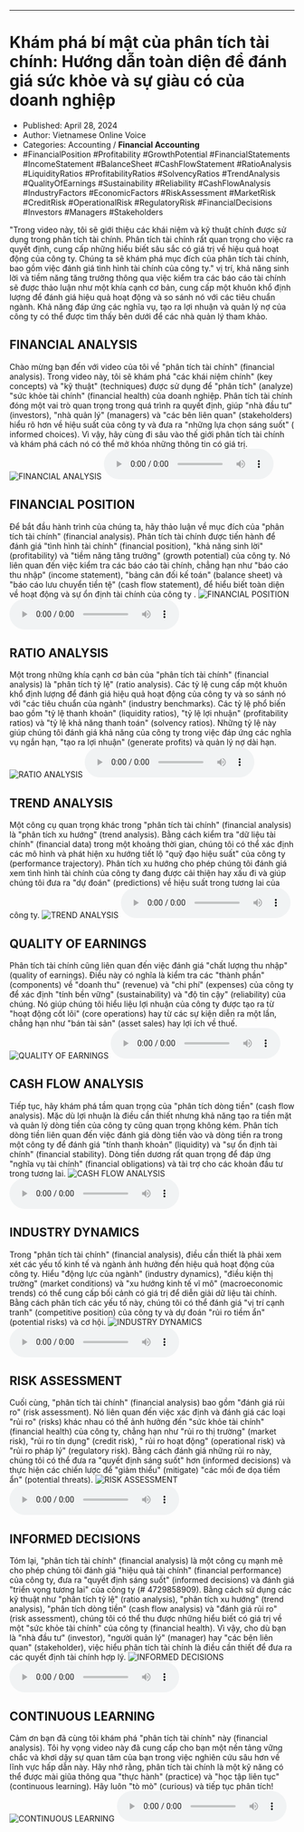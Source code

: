 
---

# Khám phá bí mật của phân tích tài chính: Hướng dẫn toàn diện để đánh giá sức khỏe và sự giàu có của doanh nghiệp

- Published: April 28, 2024
- Author: Vietnamese Online Voice
- Categories: Accounting / **Financial Accounting**
- #FinancialPosition #Profitability #GrowthPotential #FinancialStatements #IncomeStatement #BalanceSheet #CashFlowStatement #RatioAnalysis #LiquidityRatios #ProfitabilityRatios #SolvencyRatios #TrendAnalysis #QualityOfEarnings #Sustainability #Reliability #CashFlowAnalysis #IndustryFactors #EconomicFactors #RiskAssessment #MarketRisk #CreditRisk #OperationalRisk #RegulatoryRisk #FinancialDecisions #Investors #Managers #Stakeholders

"Trong video này, tôi sẽ giới thiệu các khái niệm và kỹ thuật chính được sử dụng trong phân tích tài chính. Phân tích tài chính rất quan trọng cho việc ra quyết định, cung cấp những hiểu biết sâu sắc có giá trị về hiệu quả hoạt động của công ty. Chúng ta sẽ khám phá mục đích của phân tích tài chính, bao gồm việc đánh giá tình hình tài chính của công ty." vị trí, khả năng sinh lời và tiềm năng tăng trưởng thông qua việc kiểm tra các báo cáo tài chính sẽ được thảo luận như một khía cạnh cơ bản, cung cấp một khuôn khổ định lượng để đánh giá hiệu quả hoạt động và so sánh nó với các tiêu chuẩn ngành. Khả năng đáp ứng các nghĩa vụ, tạo ra lợi nhuận và quản lý nợ của công ty có thể được tìm thấy bên dưới để các nhà quản lý tham khảo.


## FINANCIAL ANALYSIS

Chào mừng bạn đến với video của tôi về "phân tích tài chính" (financial analysis). Trong video này, tôi sẽ khám phá "các khái niệm chính" (key concepts) và "kỹ thuật" (techniques) được sử dụng để "phân tích" (analyze) "sức khỏe tài chính" (financial health) của doanh nghiệp. Phân tích tài chính đóng một vai trò quan trọng trong quá trình ra quyết định, giúp "nhà đầu tư" (investors), "nhà quản lý" (managers) và "các bên liên quan" (stakeholders) hiểu rõ hơn về hiệu suất của công ty và đưa ra "những lựa chọn sáng suốt" ( informed choices). Vì vậy, hãy cùng đi sâu vào thế giới phân tích tài chính và khám phá cách nó có thể mở khóa những thông tin có giá trị.
![FINANCIAL ANALYSIS](https://http-archiver-apis-production-80.schnworks.com/storage/images/transitions/2024-04-28/transition--24520401399-Montserrat-ExtraBold-283593.jpg)
<audio controls>
    <source src="https://http-archiver-apis-production-80.schnworks.com/storage/storage/audio/file-5096417182.mp3" type="audio/mpeg">
</audio>



## FINANCIAL POSITION

Để bắt đầu hành trình của chúng ta, hãy thảo luận về mục đích của "phân tích tài chính" (financial analysis). Phân tích tài chính được tiến hành để đánh giá "tình hình tài chính" (financial position), "khả năng sinh lời" (profitability) và "tiềm năng tăng trưởng" (growth potential) của công ty. Nó liên quan đến việc kiểm tra các báo cáo tài chính, chẳng hạn như "báo cáo thu nhập" (income statement), "bảng cân đối kế toán" (balance sheet) và "báo cáo lưu chuyển tiền tệ" (cash flow statement), để hiểu biết toàn diện về hoạt động và sự ổn định tài chính của công ty .
![FINANCIAL POSITION](https://http-archiver-apis-production-80.schnworks.com/storage/images/transitions/2024-04-28/transition-29361310458-Montserrat-Medium-1A237E.jpg)
<audio controls>
    <source src="https://http-archiver-apis-production-80.schnworks.com/storage/storage/audio/file-11556846826.mp3" type="audio/mpeg">
</audio>



## RATIO ANALYSIS

Một trong những khía cạnh cơ bản của "phân tích tài chính" (financial analysis) là "phân tích tỷ lệ" (ratio analysis). Các tỷ lệ cung cấp một khuôn khổ định lượng để đánh giá hiệu quả hoạt động của công ty và so sánh nó với "các tiêu chuẩn của ngành" (industry benchmarks). Các tỷ lệ phổ biến bao gồm "tỷ lệ thanh khoản" (liquidity ratios), "tỷ lệ lợi nhuận" (profitability ratios) và "tỷ lệ khả năng thanh toán" (solvency ratios). Những tỷ lệ này giúp chúng tôi đánh giá khả năng của công ty trong việc đáp ứng các nghĩa vụ ngắn hạn, "tạo ra lợi nhuận" (generate profits) và quản lý nợ dài hạn.
![RATIO ANALYSIS](https://http-archiver-apis-production-80.schnworks.com/storage/images/transitions/2024-04-28/transition-58050271316-Montserrat-Thin-283593.jpg)
<audio controls>
    <source src="https://http-archiver-apis-production-80.schnworks.com/storage/storage/audio/file-13993369648.mp3" type="audio/mpeg">
</audio>



## TREND ANALYSIS

Một công cụ quan trọng khác trong "phân tích tài chính" (financial analysis) là "phân tích xu hướng" (trend analysis). Bằng cách kiểm tra "dữ liệu tài chính" (financial data) trong một khoảng thời gian, chúng tôi có thể xác định các mô hình và phát hiện xu hướng tiết lộ "quỹ đạo hiệu suất" của công ty (performance trajectory). Phân tích xu hướng cho phép chúng tôi đánh giá xem tình hình tài chính của công ty đang được cải thiện hay xấu đi và giúp chúng tôi đưa ra "dự đoán" (predictions) về hiệu suất trong tương lai của công ty.
![TREND ANALYSIS](https://http-archiver-apis-production-80.schnworks.com/storage/images/transitions/2024-04-28/transition--5552438686-Montserrat-ExtraBold-283593.jpg)
<audio controls>
    <source src="https://http-archiver-apis-production-80.schnworks.com/storage/storage/audio/file-19023947747.mp3" type="audio/mpeg">
</audio>



## QUALITY OF EARNINGS

Phân tích tài chính cũng liên quan đến việc đánh giá "chất lượng thu nhập" (quality of earnings). Điều này có nghĩa là kiểm tra các "thành phần" (components) về "doanh thu" (revenue) và "chi phí" (expenses) của công ty để xác định "tính bền vững" (sustainability) và "độ tin cậy" (reliability) của chúng. Nó giúp chúng tôi hiểu liệu lợi nhuận của công ty được tạo ra từ "hoạt động cốt lõi" (core operations) hay từ các sự kiện diễn ra một lần, chẳng hạn như "bán tài sản" (asset sales) hay lợi ích về thuế.
![QUALITY OF EARNINGS](https://http-archiver-apis-production-80.schnworks.com/storage/images/transitions/2024-04-28/transition-13537579669-Montserrat-Regular-7B1FA2.jpg)
<audio controls>
    <source src="https://http-archiver-apis-production-80.schnworks.com/storage/storage/audio/file-10906633815.mp3" type="audio/mpeg">
</audio>



## CASH FLOW ANALYSIS

Tiếp tục, hãy khám phá tầm quan trọng của "phân tích dòng tiền" (cash flow analysis). Mặc dù lợi nhuận là điều cần thiết nhưng khả năng tạo ra tiền mặt và quản lý dòng tiền của công ty cũng quan trọng không kém. Phân tích dòng tiền liên quan đến việc đánh giá dòng tiền vào và dòng tiền ra trong một công ty để đánh giá "tính thanh khoản" (liquidity) và "sự ổn định tài chính" (financial stability). Dòng tiền dương rất quan trọng để đáp ứng "nghĩa vụ tài chính" (financial obligations) và tài trợ cho các khoản đầu tư trong tương lai.
![CASH FLOW ANALYSIS](https://http-archiver-apis-production-80.schnworks.com/storage/images/transitions/2024-04-28/transition-15131097382-Montserrat-Regular-303F9F.jpg)
<audio controls>
    <source src="https://http-archiver-apis-production-80.schnworks.com/storage/storage/audio/file-25555007289.mp3" type="audio/mpeg">
</audio>



## INDUSTRY DYNAMICS

Trong "phân tích tài chính" (financial analysis), điều cần thiết là phải xem xét các yếu tố kinh tế và ngành ảnh hưởng đến hiệu quả hoạt động của công ty. Hiểu "động lực của ngành" (industry dynamics), "điều kiện thị trường" (market conditions) và "xu hướng kinh tế vĩ mô" (macroeconomic trends) có thể cung cấp bối cảnh có giá trị để diễn giải dữ liệu tài chính. Bằng cách phân tích các yếu tố này, chúng tôi có thể đánh giá "vị trí cạnh tranh" (competitive position) của công ty và dự đoán "rủi ro tiềm ẩn" (potential risks) và cơ hội.
![INDUSTRY DYNAMICS](https://http-archiver-apis-production-80.schnworks.com/storage/images/transitions/2024-04-28/transition-3301231327-Montserrat-Bold-673AB7.jpg)
<audio controls>
    <source src="https://http-archiver-apis-production-80.schnworks.com/storage/storage/audio/file-3721246111.mp3" type="audio/mpeg">
</audio>



## RISK ASSESSMENT

Cuối cùng, "phân tích tài chính" (financial analysis) bao gồm "đánh giá rủi ro" (risk assessment). Nó liên quan đến việc xác định và đánh giá các loại "rủi ro" (risks) khác nhau có thể ảnh hưởng đến "sức khỏe tài chính" (financial health) của công ty, chẳng hạn như "rủi ro thị trường" (market risk), "rủi ro tín dụng" (credit risk), " rủi ro hoạt động" (operational risk) và "rủi ro pháp lý" (regulatory risk). Bằng cách đánh giá những rủi ro này, chúng tôi có thể đưa ra "quyết định sáng suốt" hơn (informed decisions) và thực hiện các chiến lược để "giảm thiểu" (mitigate) "các mối đe dọa tiềm ẩn" (potential threats).
![RISK ASSESSMENT](https://http-archiver-apis-production-80.schnworks.com/storage/images/transitions/2024-04-28/transition-10734335358-Montserrat-Regular-9C27B0.jpg)
<audio controls>
    <source src="https://http-archiver-apis-production-80.schnworks.com/storage/storage/audio/file-19862097322.mp3" type="audio/mpeg">
</audio>



## INFORMED DECISIONS

Tóm lại, "phân tích tài chính" (financial analysis) là một công cụ mạnh mẽ cho phép chúng tôi đánh giá "hiệu quả tài chính" (financial performance) của công ty, đưa ra "quyết định sáng suốt" (informed decisions) và đánh giá "triển vọng tương lai" của công ty (# 4729858909). Bằng cách sử dụng các kỹ thuật như "phân tích tỷ lệ" (ratio analysis), "phân tích xu hướng" (trend analysis), "phân tích dòng tiền" (cash flow analysis) và "đánh giá rủi ro" (risk assessment), chúng tôi có thể thu được những hiểu biết có giá trị về một "sức khỏe tài chính" của công ty (financial health). Vì vậy, cho dù bạn là "nhà đầu tư" (investor), "người quản lý" (manager) hay "các bên liên quan" (stakeholder), việc hiểu phân tích tài chính là điều cần thiết để đưa ra các quyết định tài chính hợp lý.
![INFORMED DECISIONS](https://http-archiver-apis-production-80.schnworks.com/storage/images/transitions/2024-04-28/transition-12940014307-Montserrat-SemiBold-4A148C.jpg)
<audio controls>
    <source src="https://http-archiver-apis-production-80.schnworks.com/storage/storage/audio/file-28864858512.mp3" type="audio/mpeg">
</audio>



## CONTINUOUS LEARNING

Cảm ơn bạn đã cùng tôi khám phá "phân tích tài chính" này (financial analysis). Tôi hy vọng video này đã cung cấp cho bạn một nền tảng vững chắc và khơi dậy sự quan tâm của bạn trong việc nghiên cứu sâu hơn về lĩnh vực hấp dẫn này. Hãy nhớ rằng, phân tích tài chính là một kỹ năng có thể được mài giũa thông qua "thực hành" (practice) và "học tập liên tục" (continuous learning). Hãy luôn "tò mò" (curious) và tiếp tục phân tích!
![CONTINUOUS LEARNING](https://http-archiver-apis-production-80.schnworks.com/storage/images/transitions/2024-04-28/transition-1828108302-Montserrat-ExtraBold-673AB7.jpg)
<audio controls>
    <source src="https://http-archiver-apis-production-80.schnworks.com/storage/storage/audio/file-8905477430.mp3" type="audio/mpeg">
</audio>

